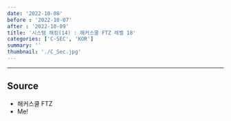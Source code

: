 ```yaml
---
date: '2022-10-08'
before : '2022-10-07'
after : '2022-10-09'
title: '시스템 해킹(14) : 해커스쿨 FTZ 레벨 18'
categories: ['C-SEC', 'KOR']
summary: ''
thumbnail: './C_Sec.jpg'
---
```


---
## Source

- 해커스쿨 FTZ
- Me!
